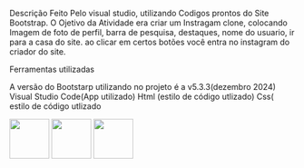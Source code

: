 Descrição
Feito Pelo visual studio, utilizando Codigos prontos do Site Bootstrap. O Ojetivo da Atividade era criar um Instragam clone, colocando Imagem de foto de perfil, barra de pesquisa, destaques, nome do usuario, ir para a casa do site. ao clicar em certos botões você entra no instagram do criador do site.

Ferramentas utilizadas

A versão do Bootstarp utilizando no projeto é a v5.3.3(dezembro 2024)
Visual Studio Code(App utilizado)
Html (estilo de código utlizado)
Css( estilo de código utlizado


         
<div>
  <img src="https://cdn.jsdelivr.net/gh/devicons/devicon@latest/icons/bootstrap/bootstrap-original.svg" with="70" height="70" />
         
<img src="https://cdn.jsdelivr.net/gh/devicons/devicon@latest/icons/html5/html5-original.svg" width="70" height="70"/>
   
 <img src="https://cdn.jsdelivr.net/gh/devicons/devicon@latest/icons/css3/css3-original.svg" width="70" height="70" />
</div>
